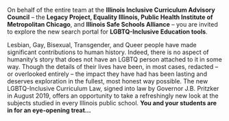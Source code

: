On behalf of the entire team at the **Illinois Inclusive Curriculum Advisory Council** – the **Legacy Project, Equality Illinois, 
Public Health Institute of Metropolitan Chicago**, and **Illinois Safe Schools Alliance** – you are invited to explore the new search portal 
for **LGBTQ-Inclusive Education tools**. 

Lesbian, Gay, Bisexual, Transgender, and Queer people have made significant contributions to human history. Indeed, there is no aspect of 
humanity’s story that does not have an LGBTQ person attached to it in some way. Though the details of their lives have been, in most cases, redacted – or
overlooked entirely – the impact they have had has been lasting and deserves exploration in the fullest, most honest way possible. 
The new LGBTQ-Inclusive Curriculum Law, signed into law by Governor J.B. Pritzker in August 2019, offers an opportunity to take a 
refreshingly new look at the subjects studied in every Illinois public school. **You and your students are in for an eye-opening treat...**
